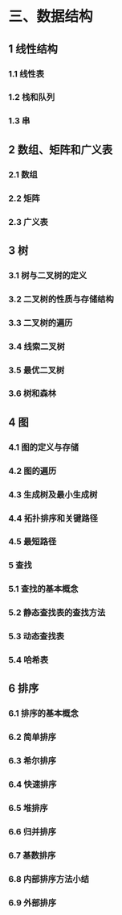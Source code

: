 # 三、数据结构

## 1 线性结构

### 1.1 线性表

### 1.2 栈和队列

### 1.3 串

## 2 数组、矩阵和广义表

### 2.1 数组

### 2.2 矩阵

### 2.3 广义表

## 3 树

### 3.1 树与二叉树的定义

### 3.2 二叉树的性质与存储结构

### 3.3 二叉树的遍历

### 3.4 线索二叉树

### 3.5 最优二叉树

### 3.6 树和森林

## 4 图

### 4.1 图的定义与存储

### 4.2 图的遍历

### 4.3 生成树及最小生成树

### 4.4 拓扑排序和关键路径

### 4.5 最短路径

### 5 查找

### 5.1 查找的基本概念

### 5.2 静态查找表的查找方法

### 5.3 动态查找表

### 5.4 哈希表

## 6 排序

### 6.1 排序的基本概念

### 6.2 简单排序

### 6.3 希尔排序

### 6.4 快速排序

### 6.5 堆排序

### 6.6 归并排序

### 6.7 基数排序

### 6.8 内部排序方法小结

### 6.9 外部排序 